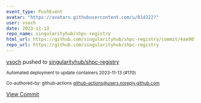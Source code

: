 ```yaml
---
event_type: PushEvent
avatar: "https://avatars.githubusercontent.com/u/814322?"
user: vsoch
date: 2023-11-13
repo_name: singularityhub/shpc-registry
html_url: https://github.com/singularityhub/shpc-registry/commit/4ae907a8f226581bc0ea5926edd93e98d37d1ecd
repo_url: https://github.com/singularityhub/shpc-registry
---
```


<a href='https://github.com/vsoch' target='_blank'>vsoch</a> pushed to <a href='https://github.com/singularityhub/shpc-registry' target='_blank'>singularityhub/shpc-registry</a>

<small>Automated deployment to update containers 2023-11-13 (#170)

Co-authored-by: github-actions <github-actions@users.noreply.github.com></small>

<a href='https://github.com/singularityhub/shpc-registry/commit/4ae907a8f226581bc0ea5926edd93e98d37d1ecd' target='_blank'>View Commit</a>